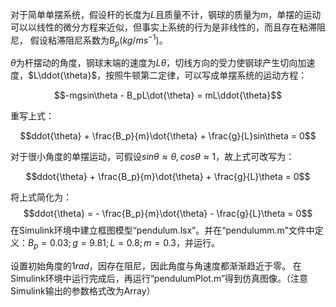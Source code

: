 对于简单单摆系统，假设杆的长度为$L$且质量不计，钢球的质量为$m$，单摆的运动可以以线性的微分方程来近似，但事实上系统的行为是非线性的，而且存在粘滞阻尼，
假设粘滞阻尼系数为${B_p}(kg/ms^{-1})$。

$\theta$为杆摆动的角度，钢球末端的速度为$L\dot{\theta}$，切线方向的受力使钢球产生切向加速度，$L\ddot{\theta}$，按照牛顿第二定律，可以写成单摆系统的运动方程：

$$-mgsin\theta - B_pL\dot{\theta} = mL\ddot{\theta}$$

重写上式：

$$ddot{\theta} + \frac{B_p}{m}\dot{\theta} + \frac{g}{L}sin\theta = 0$$

对于很小角度的单摆运动，可假设$sin\theta \approx \theta, cos\theta \approx 1$，故上式可改写为：

$$ddot{\theta} + \frac{B_p}{m}\dot{\theta} + \frac{g}{L}\theta = 0$$

将上式简化为：
$$ddot{\theta} = - \frac{B_p}{m}\dot{\theta} - \frac{g}{L}\theta = 0$$
在Simulink环境中建立框图模型“pendulum.lsx”。并在“pendulumm.m”文件中定义：$B_p=0.03;g=9.81;L=0.8;m=0.3$，并运行。

设置初始角度的$1rad$，因存在阻尼，因此角度与角速度都渐渐趋近于零。
在Simulink环境中运行完成后，再运行“pendulumPlot.m”得到仿真图像。（注意Simulink输出的参数格式改为Array）
